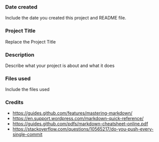 ### Date created
Include the date you created this project and README file.

### Project Title
Replace the Project Title

### Description
Describe what your project is about and what it does

### Files used
Include the files used

### Credits
* https://guides.github.com/features/mastering-markdown/
* https://en.support.wordpress.com/markdown-quick-reference/
* https://guides.github.com/pdfs/markdown-cheatsheet-online.pdf
* https://stackoverflow.com/questions/10565217/do-you-push-every-single-commit

